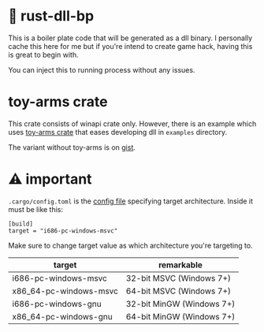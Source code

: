 # :telescope: rust-dll-bp

This is a boiler plate code that will be generated as a dll binary.
I personally cache this here for me but if you're intend to create game hack, having this is great to begin with.

You can inject this to running process without any issues.

# toy-arms crate

This crate consists of winapi crate only.
However, there is an example which uses [toy-arms crate](https://github.com/s3pt3mb3r/toy-arms) that eases developing dll in `examples` directory.

The variant without toy-arms is on [gist](https://gist.github.com/s3pt3mb3r/c86f87fd0259d175bf6cbdc5b8f49f56).

# :warning: important

`.cargo/config.toml` is the [config file](https://doc.rust-lang.org/cargo/reference/config.html) specifying target architecture.
Inside it must be like this:

```
[build]
target = "i686-pc-windows-msvc"
```

Make sure to change target value as which architecture you're targeting to.

| target                 | remarkable                |
| ---------------------- | ------------------------- |
| i686-pc-windows-msvc   | 32-bit MSVC (Windows 7+)  |
| x86_64-pc-windows-msvc | 64-bit MSVC (Windows 7+)  |
| i686-pc-windows-gnu    | 32-bit MinGW (Windows 7+) |
| x86_64-pc-windows-gnu  | 64-bit MinGW (Windows 7+) |
